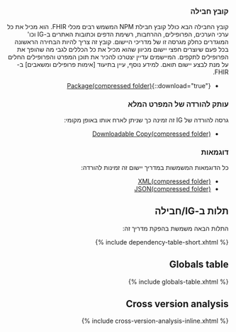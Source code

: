 <div dir="rtl" markdown="1">

### קובץ חבילה

קובץ החבילה הבא כולל קובץ חבילת NPM המשמש רבים מכלי FHIR. הוא מכיל את כל ערכי הערכים, הפרופילים, ההרחבות, רשימת הדפים וכתובות האתרים ב-IG וכו' המוגדרים כחלק מגרסה זו של מדריכי היישום. קובץ זה צריך להיות הבחירה הראשונה בכל פעם שיוצרים חפצי יישום מכיוון שהוא מכיל את כל הכללים לגבי מה שהופך את הפרופילים לתקפים. המיישמים עדיין יצטרכו להכיר את תוכן המפרט והפרופילים החלים על מנת לבצע יישום תואם. למידע נוסף, עיין בתיעוד [אימות פרופילים ומשאבים] ב-FHIR.

- [Package(compressed folder)](package.tgz){::download="true"}

### עותק להורדה של המפרט המלא

גרסה להורדה של IG זה זמינה כך שניתן לארח אותו באופן מקומי:

- [Downloadable Copy(compressed folder)](full-ig.zip)

### דוגמאות

כל הדוגמאות המשמשות במדריך יישום זה זמינות להורדה:

- [XML(compressed folder)](examples.xml.zip)
- [JSON(compressed folder)](examples.json.zip)

## תלות ב-IG/חבילה

התלות הבאה משמשת בהפקת מדריך זה:

{% include dependency-table-short.xhtml %}

## Globals table

{% include globals-table.xhtml %}

## Cross version analysis

{% include cross-version-analysis-inline.xhtml %}

</div>
